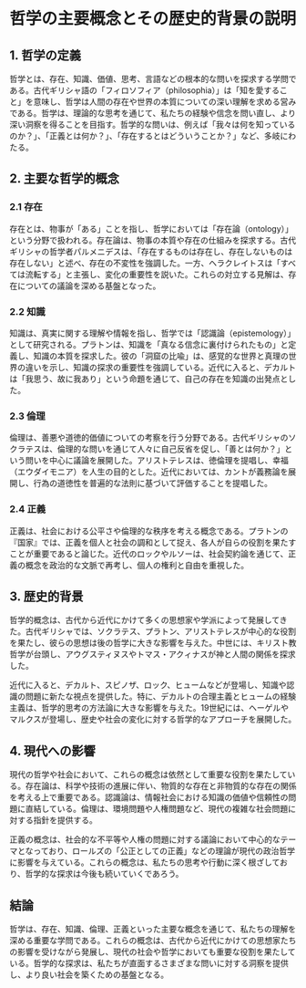 # 哲学の主要概念とその歴史的背景の説明

## 1. 哲学の定義

哲学とは、存在、知識、価値、思考、言語などの根本的な問いを探求する学問である。古代ギリシャ語の「フィロソフィア（philosophia）」は「知を愛すること」を意味し、哲学は人間の存在や世界の本質についての深い理解を求める営みである。哲学は、理論的な思考を通じて、私たちの経験や信念を問い直し、より深い洞察を得ることを目指す。哲学的な問いは、例えば「我々は何を知っているのか？」、「正義とは何か？」、「存在するとはどういうことか？」など、多岐にわたる。

## 2. 主要な哲学的概念

### 2.1 存在

存在とは、物事が「ある」ことを指し、哲学においては「存在論（ontology）」という分野で扱われる。存在論は、物事の本質や存在の仕組みを探求する。古代ギリシャの哲学者パルメニデスは、「存在するものは存在し、存在しないものは存在しない」と述べ、存在の不変性を強調した。一方、ヘラクレイトスは「すべては流転する」と主張し、変化の重要性を説いた。これらの対立する見解は、存在についての議論を深める基盤となった。

### 2.2 知識

知識は、真実に関する理解や情報を指し、哲学では「認識論（epistemology）」として研究される。プラトンは、知識を「真なる信念に裏付けられたもの」と定義し、知識の本質を探求した。彼の「洞窟の比喩」は、感覚的な世界と真理の世界の違いを示し、知識の探求の重要性を強調している。近代に入ると、デカルトは「我思う、故に我あり」という命題を通じて、自己の存在を知識の出発点とした。

### 2.3 倫理

倫理は、善悪や道徳的価値についての考察を行う分野である。古代ギリシャのソクラテスは、倫理的な問いを通じて人々に自己反省を促し、「善とは何か？」という問いを中心に議論を展開した。アリストテレスは、徳倫理を提唱し、幸福（エウダイモニア）を人生の目的とした。近代においては、カントが義務論を展開し、行為の道徳性を普遍的な法則に基づいて評価することを提唱した。

### 2.4 正義

正義は、社会における公平さや倫理的な秩序を考える概念である。プラトンの『国家』では、正義を個人と社会の調和として捉え、各人が自らの役割を果たすことが重要であると論じた。近代のロックやルソーは、社会契約論を通じて、正義の概念を政治的な文脈で再考し、個人の権利と自由を重視した。

## 3. 歴史的背景

哲学的概念は、古代から近代にかけて多くの思想家や学派によって発展してきた。古代ギリシャでは、ソクラテス、プラトン、アリストテレスが中心的な役割を果たし、彼らの思想は後の哲学に大きな影響を与えた。中世には、キリスト教哲学が台頭し、アウグスティヌスやトマス・アクィナスが神と人間の関係を探求した。

近代に入ると、デカルト、スピノザ、ロック、ヒュームなどが登場し、知識や認識の問題に新たな視点を提供した。特に、デカルトの合理主義とヒュームの経験主義は、哲学的思考の方法論に大きな影響を与えた。19世紀には、ヘーゲルやマルクスが登場し、歴史や社会の変化に対する哲学的なアプローチを展開した。

## 4. 現代への影響

現代の哲学や社会において、これらの概念は依然として重要な役割を果たしている。存在論は、科学や技術の進展に伴い、物質的な存在と非物質的な存在の関係を考える上で重要である。認識論は、情報社会における知識の価値や信頼性の問題に直結している。倫理は、環境問題や人権問題など、現代の複雑な社会問題に対する指針を提供する。

正義の概念は、社会的な不平等や人権の問題に対する議論において中心的なテーマとなっており、ロールズの「公正としての正義」などの理論が現代の政治哲学に影響を与えている。これらの概念は、私たちの思考や行動に深く根ざしており、哲学的な探求は今後も続いていくであろう。

## 結論

哲学は、存在、知識、倫理、正義といった主要な概念を通じて、私たちの理解を深める重要な学問である。これらの概念は、古代から近代にかけての思想家たちの影響を受けながら発展し、現代の社会や哲学においても重要な役割を果たしている。哲学的な探求は、私たちが直面するさまざまな問いに対する洞察を提供し、より良い社会を築くための基盤となる。